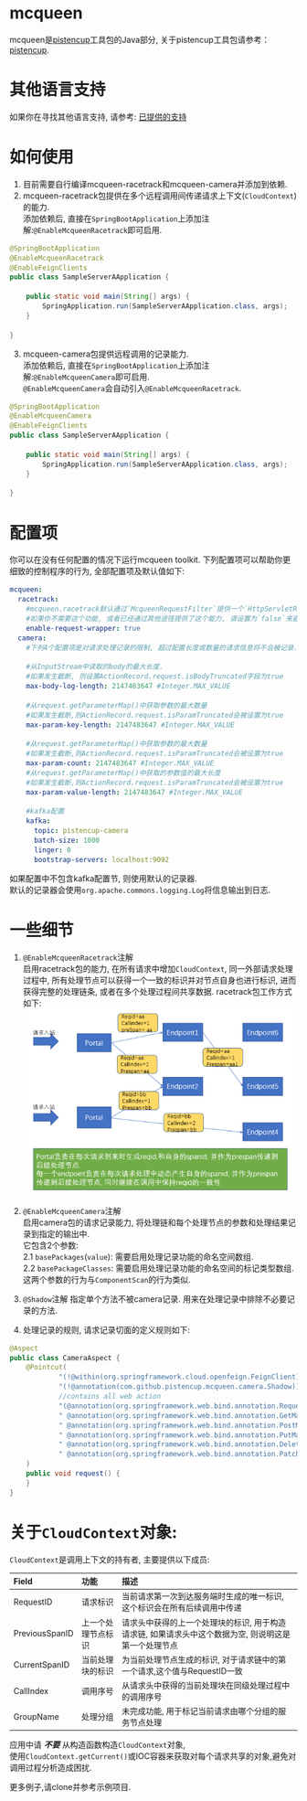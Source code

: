 # mcqueen
mcqueen是[pistencup](https://github.com/pistencup/introduction)工具包的Java部分, 关于pistencup工具包请参考：[pistencup](https://github.com/pistencup/introduction).

# 其他语言支持
如果你在寻找其他语言支持, 请参考: [已提供的支持](https://github.com/pistencup/introduction#%E5%B7%B2%E6%8F%90%E4%BE%9B%E7%9A%84%E6%94%AF%E6%8C%81)

# 如何使用
1. 目前需要自行编译mcqueen-racetrack和mcqueen-camera并添加到依赖.
2. mcqueen-racetrack包提供在多个远程调用间传递请求上下文(`CloudContext`)的能力.  
添加依赖后, 直接在`SpringBootApplication`上添加注解:`@EnableMcqueenRacetrack`即可启用.
```java
@SpringBootApplication
@EnableMcqueenRacetrack
@EnableFeignClients
public class SampleServerAApplication {

	public static void main(String[] args) {
		SpringApplication.run(SampleServerAApplication.class, args);
	}
	
}
```
3. mcqueen-camera包提供远程调用的记录能力.  
添加依赖后, 直接在`SpringBootApplication`上添加注解:`@EnableMcqueenCamera`即可启用.  
`@EnableMcqueenCamera`会自动引入`@EnableMcqueenRacetrack`.
```java
@SpringBootApplication
@EnableMcqueenCamera
@EnableFeignClients
public class SampleServerAApplication {

	public static void main(String[] args) {
		SpringApplication.run(SampleServerAApplication.class, args);
	}

}
```

# 配置项
你可以在没有任何配置的情况下运行mcqueen toolkit. 下列配置项可以帮助你更细致的控制程序的行为, 全部配置项及默认值如下:
```yaml
mcqueen:
  racetrack:
    #mcqueen.racetrack默认通过`McqueenRequestFilter`提供一个`HttpServletRequestWrapper`来支持后续功能中对输入流的读取功能.  
    #如果你不需要这个功能, 或者已经通过其他途径提供了这个能力, 请设置为`false`来避免对内存的浪费.
    enable-request-wrapper: true
  camera:
    #下列4个配置项是对请求处理记录的限制, 超过配置长度或数量的请求信息将不会被记录.  
    
    #从InputStream中读取的body的最大长度. 
    #如果发生截断, 则设置ActionRecord.request.isBodyTruncated字段为true
    max-body-log-length: 2147483647 #Integer.MAX_VALUE
    
    #从request.getParameterMap()中获取参数的最大数量
    #如果发生截断,则ActionRecord.request.isParamTruncated会被设置为true
    max-param-key-length: 2147483647 #Integer.MAX_VALUE
    
    #从request.getParameterMap()中获取参数的最大数量
    #如果发生截断,则ActionRecord.request.isParamTruncated会被设置为true
    max-param-count: 2147483647 #Integer.MAX_VALUE
    #从request.getParameterMap()中获取的参数值的最大长度
    #如果发生截断,则ActionRecord.request.isParamTruncated会被设置为true
    max-param-value-length: 2147483647 #Integer.MAX_VALUE
    
    #kafka配置
    kafka:
      topic: pistencup-camera
      batch-size: 1000
      linger: 0
      bootstrap-servers: localhost:9092
```
如果配置中不包含kafka配置节, 则使用默认的记录器.  
默认的记录器会使用`org.apache.commons.logging.Log`将信息输出到日志.

# 一些细节
1. `@EnableMcqueenRacetrack`注解  
启用racetrack包的能力, 在所有请求中增加`CloudContext`, 同一外部请求处理过程中, 
所有处理节点可以获得一个一致的标识并对节点自身也进行标识, 进而获得完整的处理链条,
或者在多个处理过程间共享数据. racetrack包工作方式如下:  
![racetrack_flow.png](https://github.com/pistencup/introduction/blob/master/racetrack_flow.png?raw=true)  

2. `@EnableMcqueenCamera`注解  
启用camera包的请求记录能力, 将处理链和每个处理节点的参数和处理结果记录到指定的输出中.  
它包含2个参数:  
2.1 `basePackages`(`value`): 需要启用处理记录功能的命名空间数组.  
2.2 `basePackageClasses`: 需要启用处理记录功能的命名空间的标记类型数组.  
这两个参数的行为与`ComponentScan`的行为类似.

3. `@Shadow`注解
指定单个方法不被camera记录. 用来在处理记录中排除不必要记录的方法.

4. 处理记录的规则, 请求记录切面的定义规则如下:  
```java
@Aspect
public class CameraAspect {
    @Pointcut(
            "(!@within(org.springframework.cloud.openfeign.FeignClient)) &&" + //except feign clients
            "(!@annotation(com.github.pistencup.mcqueen.camera.Shadow)) && " + //except Shadow method
            //contains all web action
            "(@annotation(org.springframework.web.bind.annotation.RequestMapping) ||" +
            " @annotation(org.springframework.web.bind.annotation.GetMapping) ||" +
            " @annotation(org.springframework.web.bind.annotation.PostMapping) ||" +
            " @annotation(org.springframework.web.bind.annotation.PutMapping) ||" +
            " @annotation(org.springframework.web.bind.annotation.DeleteMapping) ||" +
            " @annotation(org.springframework.web.bind.annotation.PatchMapping))"
    )
    public void request() {
    }
}
```

# 关于`CloudContext`对象: 
`CloudContext`是调用上下文的持有者, 主要提供以下成员:
   
   | Field | 功能 | 描述 |
   | :--- | :--- | :--- |
   | RequestID | 请求标识 | 当前请求第一次到达服务端时生成的唯一标识, 这个标识会在所有后续调用中传递 |
   | PreviousSpanID | 上一个处理节点标识 | 请求头中获得的上一个处理块的标识, 用于构造请求链, 如果请求头中这个数据为空, 则说明这是第一个处理节点 |
   | CurrentSpanID | 当前处理块的标识 | 为当前处理节点生成的标识, 对于请求链中的第一个请求,这个值与RequestID一致 |
   | CallIndex | 调用序号 | 从请求头中获得的当前处理块在同级处理过程中的调用序号 |
   | GroupName | 处理分组 | 未完成功能, 用于标记当前请求由哪个分组的服务节点处理 |
   
应用中请 ***不要*** 从构造函数构造`CloudContext`对象,  
使用`CloudContext.getCurrent()`或IOC容器来获取对每个请求共享的对象,避免对调用过程分析造成困扰.
   
更多例子,请clone并参考示例项目.
